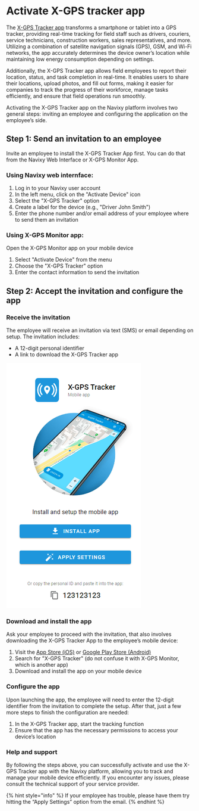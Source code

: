 # Activate X-GPS tracker app

The [X-GPS Tracker app](https://x-gps.app) transforms a smartphone or tablet into a GPS tracker, providing real-time tracking for field staff such as drivers, couriers, service technicians, construction workers, sales representatives, and more. Utilizing a combination of satellite navigation signals (GPS), GSM, and Wi-Fi networks, the app accurately determines the device owner’s location while maintaining low energy consumption depending on settings.

Additionally, the X-GPS Tracker app allows field employees to report their location, status, and task completion in real-time. It enables users to share their locations, upload photos, and fill out forms, making it easier for companies to track the progress of their workforce, manage tasks efficiently, and ensure that field operations run smoothly.

Activating the X-GPS Tracker app on the Navixy platform involves two general steps: inviting an employee and configuring the application on the employee’s side.

## Step 1: Send an invitation to an employee

Invite an employee to install the X-GPS Tracker App first. You can do that from the Navixy Web Interface or X-GPS Monitor App.

### **Using Navixy web internface:**

1. Log in to your Navixy user account
2. In the left menu, click on the "Activate Device" icon
3. Select the "X-GPS Tracker" option
4. Create a label for the device (e.g., "Driver John Smith")
5. Enter the phone number and/or email address of your employee where to send them an invitation

### **Using X-GPS Monitor app:**

Open the X-GPS Monitor app on your mobile device

1. Select "Activate Device" from the menu
2. Choose the "X-GPS Tracker" option
3. Enter the contact information to send the invitation

## Step 2: Accept the invitation and configure the app

### Receive the invitation

The employee will receive an invitation via text (SMS) or email depending on setup. The invitation includes:

* A 12-digit personal identifier
* A link to download the X-GPS Tracker app

![](../../user-guide/quick-start/attachments/image-20240717-190626.png)

### Download and install the app

Ask your employee to proceed with the invitation, that also involves downloading the X-GPS Tracker App to the employee’s mobile device:

1. Visit the [App Store (iOS)](https://apps.apple.com/us/app/x-gps-tracker/id1612047534) or [Google Play Store (Android)](https://play.google.com/store/apps/details?id=com.navixy.xgps.tracker)
2. Search for "X-GPS Tracker" (do not confuse it with X-GPS Monitor, which is another app)
3. Download and install the app on your mobile device

### Configure the app

Upon launching the app, the employee will need to enter the 12-digit identifier from the invitation to complete the setup. After that, just a few more steps to finish the configuration are needed:

1. In the X-GPS Tracker app, start the tracking function
2. Ensure that the app has the necessary permissions to access your device’s location

### Help and support

By following the steps above, you can successfully activate and use the X-GPS Tracker app with the Navixy platform, allowing you to track and manage your mobile device efficiently. If you encounter any issues, please consult the technical support of your service provider.

{% hint style="info" %}
If your employee has trouble, please have them try hitting the “Apply Settings” option from the email.
{% endhint %}
